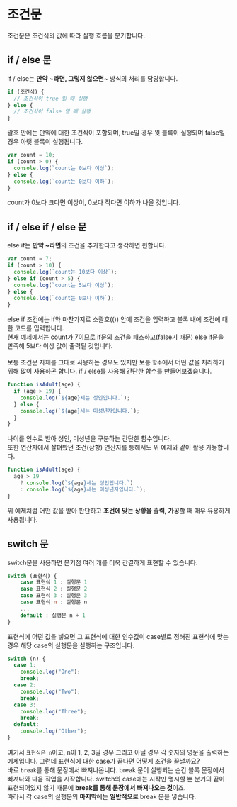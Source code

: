 # 조건문

조건문은 조건식의 값에 따라 실행 흐름을 분기합니다.

## if / else 문

if / else는 **만약 ~라면, 그렇지 않으면~** 방식의 처리를 담당합니다.

```js
if (조건식) {
  // 조건식이 true 일 때 실행
} else {
  // 조건식이 false 일 때 실행
}
```

괄호 안에는 만약에 대한 조건식이 포함되며, true일 경우 윗 블록이 실행되며 false일 경우 아랫 블록이 실행됩니다.

```js
var count = 10;
if (count > 0) {
  console.log(`count는 0보다 이상`);
} else {
  console.log(`count는 0보다 이하`);
}
```

count가 0보다 크다면 이상이, 0보다 작다면 이하가 나올 것입니다.

## if / else if / else 문

else if는 **만약 ~라면**의 조건을 추가한다고 생각하면 편합니다.

```js
var count = 7;
if (count > 10) {
  console.log(`count는 10보다 이상`);
} else if (count > 5) {
  console.log(`count는 5보다 이상`);
} else {
  console.log(`count는 0보다 이하`);
}
```

else if 조건에는 if와 마찬가지로 소괄호(()) 안에 조건을 입력하고 블록 내에 조건에 대한 코드를 입력합니다. <br/>
현재 예제에서는 count가 7이므로 if문의 조건을 패스하고(false기 때문) else if문을 만족해 5보다 이상 값이 출력될 것입니다.<br/><br/>
보통 조건문 자체를 그대로 사용하는 경우도 있지만 보통 `함수`에서 어떤 값을 처리하기 위해 많이 사용하곤 합니다. if / else를 사용해 간단한 함수를 만들어보겠습니다.

```js
function isAdult(age) {
  if (age > 19) {
    console.log(`${age}세는 성인입니다.`);
  } else {
    console.log(`${age}세는 미성년자입니다.`);
  }
}
```

나이를 인수로 받아 성인, 미성년을 구분하는 간단한 함수입니다.<br/>
또한 연산자에서 살펴봤던 조건(삼항) 연산자를 통해서도 위 예제와 같이 활용 가능합니다.

```js
function isAdult(age) {
  age > 19
    ? console.log(`${age}세는 성인입니다.`)
    : console.log(`${age}세는 미성년자입니다.`);
}
```

위 예제처럼 어떤 값을 받아 판단하고 **조건에 맞는 상황을 출력, 가공**할 때 매우 유용하게 사용됩니다.

## switch 문

switch문을 사용하면 분기점 여러 개를 더욱 간결하게 표현할 수 있습니다.

```js
switch (표현식) {
    case 표현식 1 : 실행문 1
    case 표현식 2 : 실행문 2
    case 표현식 3 : 실행문 3
    case 표현식 n : 실행문 n
    ...
    default : 실행문 n + 1
}
```

표현식에 어떤 값을 넣으면 그 표현식에 대한 인수값이 case별로 정해진 표현식에 맞는 경우 해당 case의 실행문을 실행하는 구조입니다.

```js
switch (n) {
  case 1:
    console.log("One");
    break;
  case 2:
    console.log("Two");
    break;
  case 3:
    console.log("Three");
    break;
  default:
    console.log("Other");
}
```

여기서 `표현식은 n`이고, n이 1, 2, 3일 경우 그리고 아닐 경우 각 숫자의 영문을 출력하는 예제입니다. 그런데 표현식에 대한 case가 끝나면 어떻게 조건을 끝낼까요?<br/>
바로 `break`를 통해 문장에서 빠져나옵니다. break 문이 실행되는 순간 블록 문장에서 빠져나와 다음 작업을 시작합니다. switch의 case에는 시작만 명시할 뿐 분기의 끝이 표현되어있지 않기 때문에 **break를 통해 문장에서 빠져나오는 것**이죠.<br/>
따라서 각 case의 실행문의 **마지막**에는 **일반적으로** break 문을 넣습니다.
